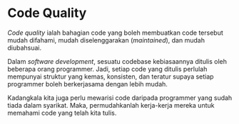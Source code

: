 # Code Quality

*Code quality* ialah bahagian code yang boleh membuatkan code tersebut mudah
difahami, mudah diselenggarakan (*maintained*), dan mudah diubahsuai.

Dalam *software development*, sesuatu codebase kebiasaannya ditulis oleh
beberapa orang programmer. Jadi, setiap code yang ditulis perlulah mempunyai
struktur yang kemas, konsisten, dan teratur supaya setiap programmer boleh
berkerjasama dengan lebih mudah.

Kadangkala kita juga perlu mewarisi code daripada programmer yang sudah tiada
dalam syarikat. Maka, permudahkanlah kerja-kerja mereka untuk memahami code yang
telah kita tulis.
